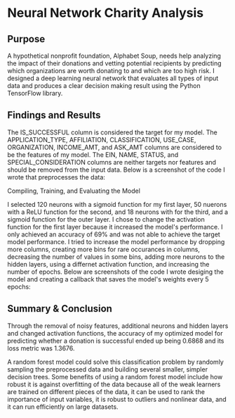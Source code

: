 # Neural Network Charity Analysis

## Purpose

A hypothetical nonprofit foundation, Alphabet Soup, needs help analyzing the impact of their donations and vetting potential recipients by predicting which organizations are worth donating to and which are too high risk. I designed a deep learning neural network that evaluates all types of input data and produces a clear decision making result using the Python TensorFlow library.

## Findings and Results

The IS_SUCCESSFUL column is considered the target for my model.
The APPLICATION_TYPE, AFFILIATION, CLASSIFICATION, USE_CASE, ORGANIZATION, INCOME_AMT, and ASK_AMT columns are considered to be the features of my model.
The EIN, NAME, STATUS, and SPECIAL_CONSIDERATION columns are neither targets nor features and should be removed from the input data.
Below is a screenshot of the code I wrote that preprocesses the data: 

Compiling, Training, and Evaluating the Model

I selected 120 neurons with a sigmoid function for my first layer, 50 nuerons with a ReLU function for the second, and 18 neurons with for the third, and a sigmoid function for the outer layer. I chose to change the activation function for the first layer because it increased the model's performance.
I only achieved an accuracy of 69% and was not able to achieve the target model performance.
I tried to increase the model performance by dropping more columns, creating more bins for rare occurances in columns, decreasing the number of values in some bins, adding more neurons to the hidden layers, using a differnet activation function, and increasing the number of epochs.
Below are screenshots of the code I wrote desiging the model and creating a callback that saves the model's weights every 5 epochs: 
 

## Summary & Conclusion

Through the removal of noisy features, additional neurons and hidden layers and changed activation functions, the accuracy of my optimized model for predicting whether a donation is successful ended up being 0.6868 and its loss metric was 1.3676.

A random forest model could solve this classification problem by randomly sampling the preprocessed data and building several smaller, simpler decision trees. Some benefits of using a random forest model include how robust it is against overfitting of the data because all of the weak learners are trained on different pieces of the data, it can be used to rank the importance of input variables, it is robust to outliers and nonlinear data, and it can run efficiently on large datasets.
